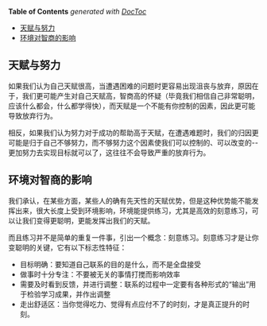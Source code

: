 <!-- START doctoc generated TOC please keep comment here to allow auto update -->
<!-- DON'T EDIT THIS SECTION, INSTEAD RE-RUN doctoc TO UPDATE -->
**Table of Contents**  *generated with [DocToc](https://github.com/thlorenz/doctoc)*

- [天赋与努力](#%E5%A4%A9%E8%B5%8B%E4%B8%8E%E5%8A%AA%E5%8A%9B)
- [环境对智商的影响](#%E7%8E%AF%E5%A2%83%E5%AF%B9%E6%99%BA%E5%95%86%E7%9A%84%E5%BD%B1%E5%93%8D)

<!-- END doctoc generated TOC please keep comment here to allow auto update -->

## 天赋与努力

如果我们认为自己天赋很高，当遭遇困难的问题时更容易出现沮丧与放弃，原因在于，我们更可能产生对自己天赋高，智商高的怀疑（毕竟我们相信自己非常聪明，应该什么都会，什么都学得快），而天赋是一个不能有你控制的因素，因此更可能导致放弃行为。

相反，如果我们认为努力对于成功的帮助高于天赋，在遭遇难题时，我们的归因更可能是归于自己不够努力，而不够努力这个因素使我们可以控制的、可以改变的--更加努力去实现目标就可以了，这往往不会导致严重的放弃行为。

## 环境对智商的影响

我们承认，在某些方面，某些人的确有先天性的天赋优势，但是这种优势能不能发挥出来，很大长度上受到环境影响，环境能提供练习，尤其是高效的刻意练习，可以让我们变得更聪明，更能发挥出我们的天赋。

而且练习并不是简单的重复一件事，引出一个概念：刻意练习。刻意练习才是让你变聪明的关键，它有以下标志性特征：

- 目标明确：要知道自己联系的目的是什么，而不是全盘接受
- 做事时十分专注：不要被无关的事情打搅而影响效率
- 需要及时看到反馈，并进行调整：联系的过程中一定要有各种形式的“输出”用于检验学习成果，并作出调整
- 走出舒适区：当你觉得吃力、觉得有点应付不了的时刻，才是真正提升的时刻。
